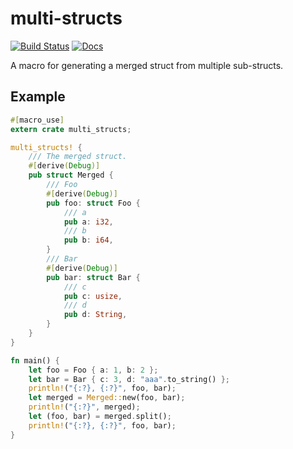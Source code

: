 # multi-structs

[![Build Status](https://travis-ci.org/upsuper/multi-structs.svg?branch=master)](https://travis-ci.org/upsuper/multi-structs)
[![Docs](https://docs.rs/multi-structs/badge.svg)](https://docs.rs/multi-structs)

A macro for generating a merged struct from multiple sub-structs.

## Example

```rust
#[macro_use]
extern crate multi_structs;

multi_structs! {
    /// The merged struct.
    #[derive(Debug)]
    pub struct Merged {
        /// Foo
        #[derive(Debug)]
        pub foo: struct Foo {
            /// a
            pub a: i32,
            /// b
            pub b: i64,
        }
        /// Bar
        #[derive(Debug)]
        pub bar: struct Bar {
            /// c
            pub c: usize,
            /// d
            pub d: String,
        }
    }
}

fn main() {
    let foo = Foo { a: 1, b: 2 };
    let bar = Bar { c: 3, d: "aaa".to_string() };
    println!("{:?}, {:?}", foo, bar);
    let merged = Merged::new(foo, bar);
    println!("{:?}", merged);
    let (foo, bar) = merged.split();
    println!("{:?}, {:?}", foo, bar);
}
```
